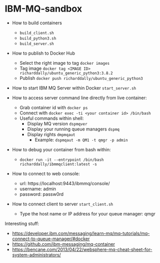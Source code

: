 # IBM-MQ-sandbox

- How to build containers
   - `build_client.sh`
   - `build_python3.sh`
   - `build_server.sh`

- How to publish to Docker Hub
   - Select the right image to tag `docker images`
   - Tag image `docker tag <IMAGE ID> richarddally/ubuntu_generic_python3:3.8.2`
   - Publish `docker push richarddally/ubuntu_generic_python3`

- How to start IBM MQ Server within Docker `start_server.sh`

- How to access server command line directly from live container:
   - Grab container id with `docker ps`
   - Connect with `docker exec -ti <your container id> /bin/bash`
   - Useful commands within shell:
       - Display MQ version `dspmqver`
       - Display your running queue managers `dspmq`
       - Display rights `dmpmqaut`
            - Example: `dspmqaut -m QM1 -t qmgr -p admin`

- How to debug your container from bash within:
   - `docker run -it --entrypoint /bin/bash richarddally/ibmmqclient:latest -s`

- How to connect to web console:
   - url: https://localhost:9443/ibmmq/console/
   - username: admin
   - password: passw0rd
   
- How to connect client to server `start_client.sh`
   - Type the host name or IP address for your queue manager: qmgr

Interesting stuff:
- https://developer.ibm.com/messaging/learn-mq/mq-tutorials/mq-connect-to-queue-manager/#docker
- https://github.com/ibm-messaging/mq-container
- https://bencane.com/2013/04/22/websphere-mq-cheat-sheet-for-system-administrators/
